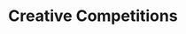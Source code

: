 ---
layout: page
title: Creative Competitions
permalink: /be-creative/creative-competitions/
third_nav_title: Be Creative

---